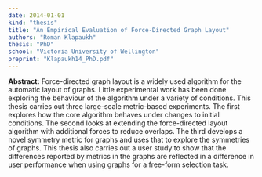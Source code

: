 ```yaml
---
date: 2014-01-01
kind: "thesis"
title: "An Empirical Evaluation of Force-Directed Graph Layout"
authors: "Roman Klapaukh"
thesis: "PhD"
school: "Victoria University of Wellington"
preprint: "Klapaukh14_PhD.pdf"
---
```


**Abstract:** Force-directed graph layout is a widely used algorithm for the automatic layout of graphs. Little experimental work has been done exploring the behaviour of the algorithm under a variety of conditions. This thesis carries out three large-scale metric-based experiments. The first explores how the core algorithm behaves under changes to initial conditions. The second looks at extending the force-directed layout algorithm with additional forces to reduce overlaps. The third develops a novel symmetry metric for graphs and uses that to explore the symmetries of graphs. This thesis also carries out a user study to show that the differences reported by metrics in the graphs are reflected in a difference in user performance when using graphs for a free-form selection task.